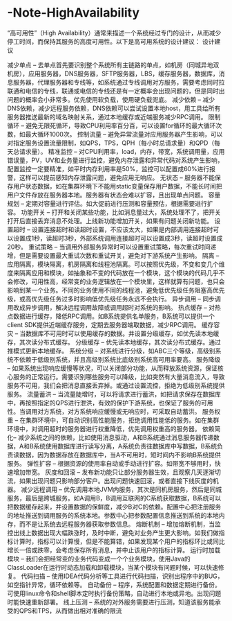 # -Note-HighAvailability
“高可用性”（High Availability）通常来描述一个系统经过专门的设计，从而减少停工时间，而保持其服务的高度可用性。以下是高可用系统的设计建议：
设计建议

减少单点 – 去单点首先要识别整个系统所有主链路的单点，如机房（同城异地双机房），应用服务器，DNS服务器，SFTP服务器，LBS，缓存服务器，数据库，消息服务器，代理服务器和专线等，如系统通过专线调用对方服务，需要考虑同时拉联通和电信的专线，联通或电信的专线还是有一定概率会出现问题的，但是同时出问题的概率会小非常多。优先使用软负载，使用硬负载兜底。
减少依赖 – 减少DNS依赖，减少远程服务依赖，DNS依赖可以尝试设置本地host，用工具给所有服务器推送最新的域名映射关系，通过本地缓存或近端服务减少RPC调用。
限制循环 – 避免无限死循环，导致CPU利用率百分百，可以设置for循环的最大循环次数，如最大循环1000次。
控制流量 – 避免异常流量对应用服务器产生影响，可以对指定服务设置流量限制，如QPS，TPS，QPH（每小时总请求量）和QPD（每天总请求量）。
精准监控 – 对CPU利用率，load，内存，带宽，系统调用量，应用错误量，PV，UV和业务量进行监控，避免内存泄露和异常代码对系统产生影响，配置监控一定要精准，如平时内存利用率是50%，监控可以配置成60%进行报警，这样可以提前感知内存泄露问题，避免应用无响应。
无状态 – 服务器不能保存用户状态数据，如在集群环境下不能用static变量保存用户数据，不能长时间把用户文件存放在服务器本地。服务器有状态会难以扩容，且出现单点问题。
容量规划 – 定期对容量进行评估。如大促前进行压测和容量预估，根据需要进行扩容。
功能开关 – 打开和关闭某些功能，比如消息量过大，系统处理不了，把开关打开后直接丢弃消息不处理。上线新功能增加开关，如果有问题关闭新功能。
设置超时 – 设置连接超时和读超时设置，不应该太大，如果是内部调用连接超时可以设置成1秒，读超时3秒，外部系统调用连接超时可以设置成3秒，读超时设置成20秒。
重试策略 – 当调用外部服务异常时可以设置重试策略，每次重试时间递增，但是需要设置最大重试次数和重试开关，避免对下游系统产生影响。
隔离 – 应用隔离，模块隔离，机房隔离和线程池隔离。可以按照优先级，不变和变几个维度来隔离应用和模块，如抽象和不变的代码放在一个模块，这个模块的代码几乎不会修改，可用性高，经常变的业务逻辑放在一个模块里，这样就算有问题，也只会影响到某一个业务。不同的业务使用不同的线程池，避免低优先级任务阻塞高优先级，或高优先级任务过多时影响低优先级任务永远不会执行。
异步调用 – 同步调用改成异步调用，解决远程调用故障或调用超时对系统的影响。
热点缓存 – 对热点数据进行缓存，降低RPC调用。如B系统提供名单服务，B系统可以提供一个client SDK提供近端缓存服务，定期去服务器端取数据，减少RPC调用。
缓存容灾 – 当数据库不可用时可以使用缓存的数据。并设置分级缓存，如优先读本地缓存，其次读分布式缓存。
分级缓存 – 优先读本地缓存，其次读分布式缓存。通过推模式更新本地缓存。
系统分级 – 对系统进行分级，如ABC三个等级，高级别系统不依赖于低级别系统，并且高级别系统比底级别系统高可用率要高。
服务降级 – 如果系统出现响应缓慢等状况，可以关闭部分功能，从而释放系统资源，保证核心服务的正常运行。需要识别哪些服务可以降级，比如突然有大量消息流入，导致服务不可用，我们会把消息直接丢弃掉。或通过设置流控，拒绝为低级别系统提供服务。
流量蓄洪 – 当流量陡增时，可以将请求进行蓄洪，如把请求保存在数据库中，再按照指定的QPS进行泄洪，有效的保护下游系统，也保证了服务的可用性。当调用对方系统，对方系统响应缓慢或无响应时，可采取自动蓄洪。
服务权重 – 在集群环境中，可自动识别高性能服务，拒绝调用性能低的服务。如在集群环境中，对调用超时的服务器进行权重降低，优先调用权重高的服务器。
依赖简化– 减少系统之间的依赖，比如使用消息驱动，A和B系统通过消息服务器传递数据，A和B系统使用数据库进行读写分离，A系统负责往数据库中写数据，B系统负责读数据，因为数据存放在数据库中，当A不可用时，短时间内不影响B系统提供服务。
弹性扩容 – 根据资源的使用率自动或手动进行扩容。如带宽不够用时，快速增加带宽。
灰度和回滚 – 发布新功能只让部分服务器生效，且观察几天逐渐切流，如果出现问题只影响部分客户。出现问题快速回滚，或者直接下线灰度的机器。
减少远程调用 – 优先调用本地JVM内服务，其次是同机房服务，然后是同城服务，最后是跨城服务。如A调用B，B调用互联网的C系统获取数据，B系统可以把数据缓存起来，并设置数据的保鲜度，减少B对C的依赖。配置中心把注册服务的地址推送到调用服务的系统本地。参数中心把参数配置信息推送到系统的本地内存，而不是让系统去远程服务器获取参数信息。
熔断机制 – 增加熔断机制，当监控出线上数据出现大幅跌涨时，及时中断，避免对业务产生更大影响。如我们做指标计算时，指标可以计算慢，但是不能算错，如果发现某个用户的指标环比或同比增长一倍或跌零，会考虑保存所有消息，并中止该用户的指标计算。
运行时加载模块 – 我们会把经常变的业务代码变成一个个业务模块，使用Java的ClassLoader在运行时动态加载和卸载模块，当某个模块有问题时候，可以快速修复。
代码扫描 – 使用IDEA代码分析等工具进行代码扫描，识别出程序中的BUG，如空指针异常，循环依赖等。
自动备份 – 程序，系统配置和数据定期进行备份。可使用linux命令和shell脚本定时执行备份策略，自动进行本地或异地。出现问题时能快速重新部署。
线上压测 – 系统的对外服务需要进行压测，知道该服务能承受的QPS和TPS，从而做出相对准确的限流
